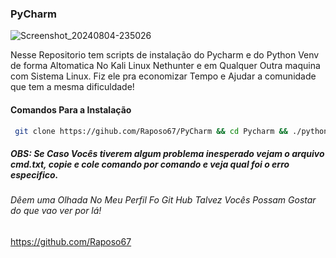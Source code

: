 ### PyCharm
![Screenshot_20240804-235026](https://github.com/user-attachments/assets/022e6db3-ca2e-4d6e-b8f1-6832332ba801)

Nesse Repositorio tem scripts de instalação do Pycharm e do Python Venv de forma
Altomatica No Kali Linux Nethunter e em Qualquer Outra maquina com Sistema Linux. Fiz ele pra economizar Tempo e Ajudar a comunidade que tem a mesma dificuldade!

#### Comandos Para a Instalação 
``` bash
 git clone https://gihub.com/Raposo67/PyCharm && cd Pycharm && ./python.sh
```
##### OBS: Se Caso Vocês tiverem algum problema inesperado vejam o arquivo cmd.txt, copie e cole comando por comando e veja qual foi o erro especifico.

###### Dêem uma Olhada No Meu Perfil Fo Git Hub Talvez Vocês Possam Gostar do que vao ver por lá!
https://github.com/Raposo67
